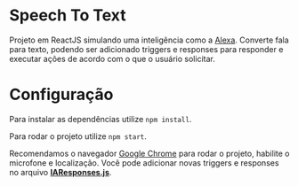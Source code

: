 # Speech To Text
Projeto em ReactJS simulando uma inteligência como a [Alexa](https://www.amazon.com.br/b?ie=UTF8&node=21215956011).
Converte fala para texto, podendo ser adicionado triggers e responses para responder e executar ações de acordo com o que o usuário solicitar.

# Configuração
Para instalar as dependências utilize `npm install`.

Para rodar o projeto utilize `npm start`.

Recomendamos o navegador [Google Chrome](https://www.google.com/intl/pt-BR/chrome/) para rodar o projeto, habilite o microfone e localização.
Você pode adicionar novas triggers e responses no arquivo **[IAResponses.js](https://github.com/MateusOFCZ/SpeechToText/blob/master/src/assets/IAResponses.js)**.
